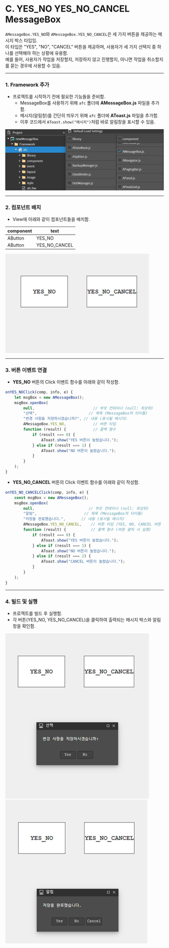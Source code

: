 # C. YES\_NO YES\_NO\_CANCEL MessageBox

`AMessageBox.YES_NO`와 `AMessageBox.YES_NO_CANCEL`은 세 가지 버튼을 제공하는 메시지 박스 타입임.\
이 타입은 "YES", "NO", "CANCEL" 버튼을 제공하며, 사용자가 세 가지 선택지 중 하나를 선택해야 하는 상황에 유용함.\
예를 들어, 사용자가 작업을 저장할지, 저장하지 않고 진행할지, 아니면 작업을 취소할지를 묻는 경우에 사용할 수 있음.

***

### 1. Framework 추가

* 프로젝트를 시작하기 전에 필요한 기능들을 준비함.
  * MessageBox를 사용하기 위해 `afc` 폴더에 **AMessageBox.js** 파일을 추가함.
  * 메시지(알림창)를 간단히 띄우기 위해 `afc` 폴더에 **AToast.js** 파일을 추가함.
  * 이후 코드에서 `AToast.show("메시지")`처럼 바로 알림창을 표시할 수 있음.

![](<../../.gitbook/assets/MessageBox (2).png>)

***

### 2. 컴포넌트 배치

* View에 아래와 같이 컴포넌트들을 배치함.

| component | text            |
| --------- | --------------- |
| AButton   | YES\_NO         |
| AButton   | YES\_NO\_CANCEL |

![](../../.gitbook/assets/YES_NO_CANCELMessageBox01.png)

***

### 3. 버튼 이벤트 연결

* **YES\_NO** 버튼의 Click 이벤트 함수를 아래와 같이 작성함.

```javascript
onYES_NOClick(comp, info, e) {
    let msgBox = new AMessageBox();
    msgBox.openBox(
        null,                          // 부모 컨테이너 (null: 최상위)
        "선택",                       // 제목 (MessageBox의 타이틀)
        "변경 사항을 저장하시겠습니까?", // 내용 (표시될 메시지)
        AMessageBox.YES_NO,            // 버튼 타입
        function (result) {            // 콜백 함수
            if (result === 0) {
                AToast.show("YES 버튼이 눌렸습니다.");
            } else if (result === 1) {
                AToast.show("NO 버튼이 눌렸습니다.");
            }
        }
    );
}
```

* **YES\_NO\_CANCEL** 버튼의 Click 이벤트 함수를 아래와 같이 작성함.

```javascript
onYES_NO_CANCELClick(comp, info, e) {
    const msgBox = new AMessageBox();
    msgBox.openBox(
        null,                        // 부모 컨테이너 (null: 최상위)
        "알림",                     // 제목 (MessageBox의 타이틀)
        "저장을 완료했습니다.",       // 내용 (표시될 메시지)
        AMessageBox.YES_NO_CANCEL,    // 버튼 타입 (YES, NO, CANCEL 버튼 표시)
        function (result) {           // 콜백 함수 (버튼 클릭 시 실행)
            if (result === 0) {
                AToast.show("YES 버튼이 눌렸습니다.");
            } else if (result === 1) {
                AToast.show("NO 버튼이 눌렸습니다.");
            } else if (result === 2) {
                AToast.show("CANCEL 버튼이 눌렸습니다.");
            }
        }
    );
}
```

***

### 4. 빌드 및 실행

* 프로젝트를 빌드 후 실행함.
* 각 버튼(YES\_NO, YES\_NO\_CANCEL)을 클릭하여 출력되는 메시지 박스와 알림창을 확인함.

![](../../.gitbook/assets/YES_NO_CANCELMessageBox02.png)\
![](../../.gitbook/assets/YES_NO_CANCELMessageBox03.png)
